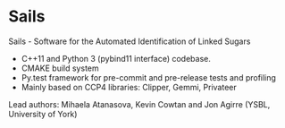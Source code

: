 # Sails

Sails - Software for the Automated Identification of Linked Sugars

- C++11 and Python 3 (pybind11 interface) codebase.
- CMAKE build system
- Py.test framework for pre-commit and pre-release tests and profiling
- Mainly based on CCP4 libraries: Clipper, Gemmi, Privateer

Lead authors: Mihaela Atanasova, Kevin Cowtan and Jon Agirre (YSBL, University of York)
